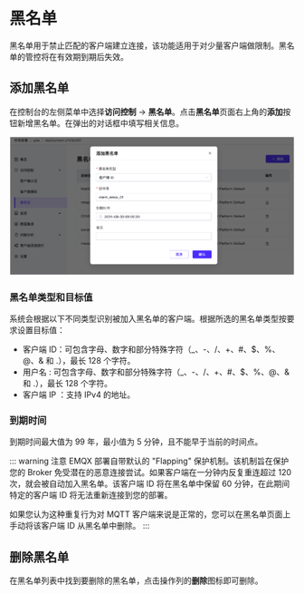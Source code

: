 # 黑名单

黑名单用于禁止匹配的客户端建立连接，该功能适用于对少量客户端做限制。黑名单的管控将在有效期到期后失效。

## 添加黑名单

在控制台的左侧菜单中选择**访问控制** -> **黑名单**。点击**黑名单**页面右上角的**添加**按钮新增黑名单。在弹出的对话框中填写相关信息。

![blacklist](./_assets/blacklist_new.png)

### 黑名单类型和目标值

系统会根据以下不同类型识别被加入黑名单的客户端。根据所选的黑名单类型按要求设置目标值：

- 客户端 ID：可包含字母、数字和部分特殊字符（_、-、/、+、#、$、%、@、& 和 .），最长 128 个字符。
- 用户名 : 可包含字母、数字和部分特殊字符（_、-、/、+、#、$、%、@、& 和 .），最长 128 个字符。
- 客户端 IP ：支持 IPv4 的地址。

### 到期时间

到期时间最大值为 99 年，最小值为 5 分钟，且不能早于当前的时间点。

::: warning 注意
EMQX 部署自带默认的 "Flapping" 保护机制。该机制旨在保护您的 Broker 免受潜在的恶意连接尝试。如果客户端在一分钟内反复重连超过 120 次，就会被自动加入黑名单。该客户端 ID 将在黑名单中保留 60 分钟，在此期间特定的客户端 ID 将无法重新连接到您的部署。

如果您认为这种重复行为对 MQTT 客户端来说是正常的，您可以在黑名单页面上手动将该客户端 ID 从黑名单中删除。
:::

## 删除黑名单

在黑名单列表中找到要删除的黑名单，点击操作列的**删除**图标即可删除。
